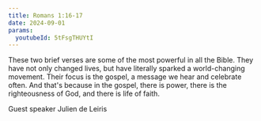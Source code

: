 ```yaml
---
title: Romans 1:16-17
date: 2024-09-01
params:
  youtubeId: 5tFsgTHUYtI
---
```


These two brief verses are some of the most powerful in all the Bible. They have not only changed lives, but have literally sparked a world-changing movement. Their focus is the gospel, a message we hear and celebrate often. And that's because in the gospel, there is power, there is the righteousness of God, and there is life of faith. 

Guest speaker Julien de Leiris
